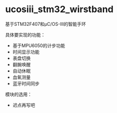# ucosiii_stm32_wirstband
基于STM32F407和μC/OS-III的智能手环

具体要实现的功能：

- 基于MPU6050的计步功能
- 时间显示功能
- 表盘切换
- 翻腕唤醒
- 自动休眠
- 血氧测量
- 蓝牙时间同步



模块的选用：

- 迟点再写吧